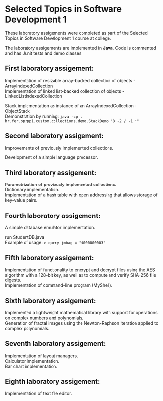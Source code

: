 # Selected Topics in Software Development 1

These laboratory assigements were completed as part of the Selected Topics in Software Development 1 course at college.

The laboratory assigements are implemented in **Java**.
Code is commented and has Junit tests and demo classes.


## First laboratory assigement: 
Implementation of resizable array-backed collection of objects - ArrayIndexedCollection  
Implementation of linked list-backed collection of objects - LinkedListIndexedCollection

Stack implementation as instance of an ArrayIndexedCollection - ObjectStack  
Demonstration by running: 
`java -cp . hr.fer.oprpp1.custom.collections.demo.StackDemo "8 -2 / -1 *"`

## Second laboratory assigement: 
Improvements of previously implemented collections. 

Development of a simple language processor.

## Third laboratory assigement: 
Parametrization of previously implemented collections.  
Dictionary implementation.  
Implementation of a hash table with open addressing that allows storage of key-value pairs.

## Fourth laboratory assigement: 
A simple database emulator implementation.

run StudentDB.java  
Example of usage:
`> query jmbag = "0000000003"`

## Fifth laboratory assigement: 
Implementation of functionality to encrypt and decrypt files using the AES algorithm with a 128-bit key, as well as to compute and verify SHA-256 file digests.  
Implementation of command-line program (MyShell).

## Sixth laboratory assigement: 
Implemented a lightweight mathematical library with support for operations on complex numbers and polynomials.  
Generation of fractal images using the Newton-Raphson iteration applied to complex polynomials.

## Seventh laboratory assigement: 
Implementation of layout managers.  
Calculator implementation.  
Bar chart implementation.

## Eighth laboratory assigement: 
Implementation of text file editor.
